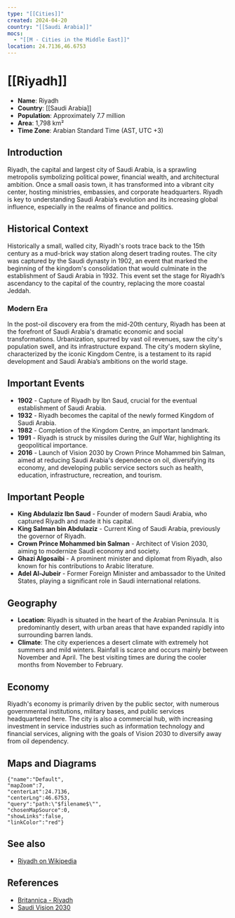 ```yaml
---
type: "[[Cities]]"
created: 2024-04-20
country: "[[Saudi Arabia]]"
mocs:
  - "[[M - Cities in the Middle East]]"
location: 24.7136,46.6753
---
```


# [[Riyadh]]

- **Name**: Riyadh
- **Country**: [[Saudi Arabia]]
- **Population**: Approximately 7.7 million
- **Area**: 1,798 km²
- **Time Zone**: Arabian Standard Time (AST, UTC +3)

## Introduction

Riyadh, the capital and largest city of Saudi Arabia, is a sprawling metropolis symbolizing political power, financial wealth, and architectural ambition. Once a small oasis town, it has transformed into a vibrant city center, hosting ministries, embassies, and corporate headquarters. Riyadh is key to understanding Saudi Arabia’s evolution and its increasing global influence, especially in the realms of finance and politics.

## Historical Context

Historically a small, walled city, Riyadh's roots trace back to the 15th century as a mud-brick way station along desert trading routes. The city was captured by the Saudi dynasty in 1902, an event that marked the beginning of the kingdom's consolidation that would culminate in the establishment of Saudi Arabia in 1932. This event set the stage for Riyadh’s ascendancy to the capital of the country, replacing the more coastal Jeddah.

### Modern Era

In the post-oil discovery era from the mid-20th century, Riyadh has been at the forefront of Saudi Arabia's dramatic economic and social transformations. Urbanization, spurred by vast oil revenues, saw the city's population swell, and its infrastructure expand. The city's modern skyline, characterized by the iconic Kingdom Centre, is a testament to its rapid development and Saudi Arabia’s ambitions on the world stage.

## Important Events

- **1902** - Capture of Riyadh by Ibn Saud, crucial for the eventual establishment of Saudi Arabia.
- **1932** - Riyadh becomes the capital of the newly formed Kingdom of Saudi Arabia.
- **1982** - Completion of the Kingdom Centre, an important landmark.
- **1991** - Riyadh is struck by missiles during the Gulf War, highlighting its geopolitical importance.
- **2016** - Launch of Vision 2030 by Crown Prince Mohammed bin Salman, aimed at reducing Saudi Arabia's dependence on oil, diversifying its economy, and developing public service sectors such as health, education, infrastructure, recreation, and tourism.

## Important People

- **King Abdulaziz Ibn Saud** - Founder of modern Saudi Arabia, who captured Riyadh and made it his capital.
- **King Salman bin Abdulaziz** - Current King of Saudi Arabia, previously the governor of Riyadh.
- **Crown Prince Mohammed bin Salman** - Architect of Vision 2030, aiming to modernize Saudi economy and society.
- **Ghazi Algosaibi** - A prominent minister and diplomat from Riyadh, also known for his contributions to Arabic literature.
- **Adel Al-Jubeir** - Former Foreign Minister and ambassador to the United States, playing a significant role in Saudi international relations.

## Geography

- **Location**:
  Riyadh is situated in the heart of the Arabian Peninsula. It is predominantly desert, with urban areas that have expanded rapidly into surrounding barren lands.
- **Climate**:
  The city experiences a desert climate with extremely hot summers and mild winters. Rainfall is scarce and occurs mainly between November and April. The best visiting times are during the cooler months from November to February.

## Economy

Riyadh's economy is primarily driven by the public sector, with numerous governmental institutions, military bases, and public services headquartered here. The city is also a commercial hub, with increasing investment in service industries such as information technology and financial services, aligning with the goals of Vision 2030 to diversify away from oil dependency.

## Maps and Diagrams

```mapview
{"name":"Default",
"mapZoom":7,
"centerLat":24.7136,
"centerLng":46.6753,
"query":"path:\"$filename$\"",
"chosenMapSource":0,
"showLinks":false,
"linkColor":"red"}
```

## See also

- [Riyadh on Wikipedia](https://en.wikipedia.org/wiki/Riyadh)

## References

- [Britannica - Riyadh](https://www.britannica.com/place/Riyadh)
- [Saudi Vision 2030](https://vision2030.gov.sa/)
